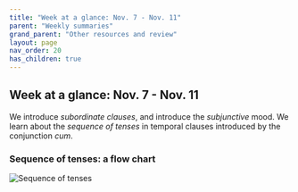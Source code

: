 ```yaml
---
title: "Week at a glance: Nov. 7 - Nov. 11"
parent: "Weekly summaries"
grand_parent: "Other resources and review"
layout: page
nav_order: 20
has_children: true
---
```




## Week at a glance: Nov. 7 - Nov. 11

We introduce *subordinate clauses*, and introduce the *subjunctive* mood.  We learn about the *sequence of tenses* in temporal clauses introduced by the conjunction *cum*.


### Sequence of tenses: a flow chart

![Sequence of tenses](./imgs/sot.png)
